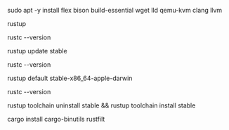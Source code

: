
sudo apt -y install   flex  bison build-essential  wget lld  qemu-kvm  clang  llvm


rustup




rustc --version

rustup update stable

rustc --version

rustup default stable-x86_64-apple-darwin

rustc --version

rustup toolchain uninstall stable && rustup toolchain install stable

cargo install cargo-binutils rustfilt